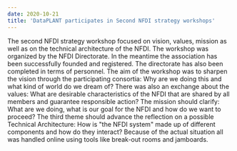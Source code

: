 ```yaml
---
date: 2020-10-21
title: 'DataPLANT participates in Second NFDI strategy workshops'
---
```


The second NFDI strategy workshop focused on vision, values, mission as
well as on the technical architecture of the NFDI. The workshop was
organized by the NFDI Directorate. In the meantime the association has
been successfully founded and registered. The directorate has also been
completed in terms of personnel. The aim of the workshop was to sharpen
the vision through the participating consortia: Why are we doing this
and what kind of world do we dream of? There was also an exchange about
the values: What are desirable characteristics of the NFDI that are
shared by all members and guarantee responsible action? The mission
should clarify: What are we doing, what is our goal for the NFDI and how
do we want to proceed? The third theme should advance the reflection on
a possible Technical Architecture: How is "the NFDI system" made up of
different components and how do they interact? Because of the actual
situation all was handled online using tools like break-out rooms and
jamboards.